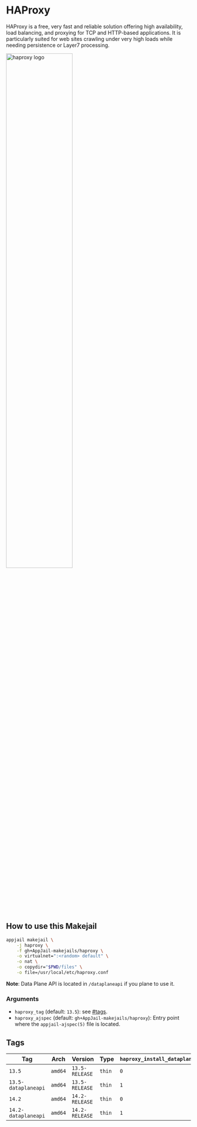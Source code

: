 # HAProxy

HAProxy is a free, very fast and reliable solution offering high availability, load balancing, and proxying for TCP and HTTP-based applications. It is particularly suited for web sites crawling under very high loads while needing persistence or Layer7 processing.

<img src="https://i.ibb.co/2YRDg0W/haproxy.jpg" width="60%" height="auto" alt="haproxy logo">

## How to use this Makejail

```sh
appjail makejail \
    -j haproxy \
    -f gh+AppJail-makejails/haproxy \
    -o virtualnet=":<random> default" \
    -o nat \
    -o copydir="$PWD/files" \
    -o file=/usr/local/etc/haproxy.conf
```

**Note**: Data Plane API is located in `/dataplaneapi` if you plane to use it.

### Arguments

* `haproxy_tag` (default: `13.5`): see [#tags](#tags).
* `haproxy_ajspec` (default: `gh+AppJail-makejails/haproxy`): Entry point where the `appjail-ajspec(5)` file is located.

## Tags

| Tag                     | Arch     | Version            | Type   | `haproxy_install_dataplaneapi` | `haproxy_dataplaneapi_version` |
| ----------------------- | -------- | ------------------ | ------ | ------------------------------ | ------------------------------ |
| `13.5`              | `amd64`  | `13.5-RELEASE` | `thin` |              `0`               | `3.1.0`     |
| `13.5-dataplaneapi` | `amd64`  | `13.5-RELEASE` | `thin` |              `1`               | `3.1.0`     |
| `14.2`              | `amd64`  | `14.2-RELEASE` | `thin` |              `0`               | `3.1.0`     |
| `14.2-dataplaneapi` | `amd64`  | `14.2-RELEASE` | `thin` |              `1`               | `3.1.0`     |

